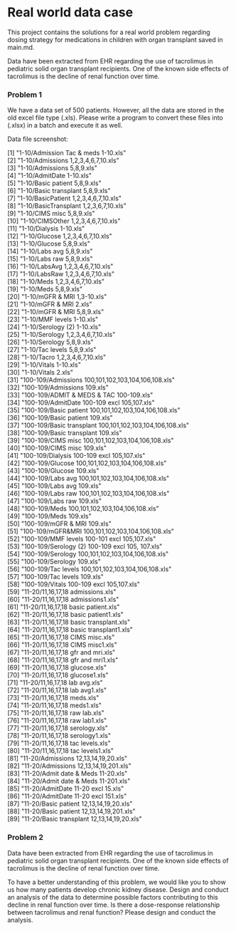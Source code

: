 # Real world data case
This project contains the solutions for a real world problem regarding dosing strategy for medications in children with organ transplant saved in main.md. 

Data have been extracted from EHR regarding the use of tacrolimus in pediatric solid organ transplant recipients. One of the known side effects of tacrolimus is the decline of renal function over time.

### Problem 1

We have a data set of 500 patients. However, all the data are stored in the old excel file type (.xls). Please write a program to convert these files into (.xlsx) in a batch and execute it as well.

Data file screenshot:

   [1] "1-10/Admission Tac & meds 1-10.xls"                          
   [2] "1-10/Admissions 1,2,3,4,6,7,10.xls"                          
   [3] "1-10/Admissions 5,8,9.xls"                                   
   [4] "1-10/AdmitDate 1-10.xls"                                     
   [5] "1-10/Basic patient 5,8,9.xls"                                
   [6] "1-10/Basic transplant 5,8,9.xls"                             
   [7] "1-10/BasicPatient 1,2,3,4,6,7,10.xls"                        
   [8] "1-10/BasicTransplant 1,2,3,6,7,10.xls"                       
   [9] "1-10/CIMS misc 5,8,9.xls"                                    
  [10] "1-10/CIMSOther 1,2,3,4,6,7,10.xls"                           
  [11] "1-10/Dialysis 1-10.xls"                                      
  [12] "1-10/Glucose 1,2,3,4,6,7,10.xls"                             
  [13] "1-10/Glucose 5,8,9.xls"                                      
  [14] "1-10/Labs avg 5,8,9.xls"                                     
  [15] "1-10/Labs raw 5,8,9.xls"                                     
  [16] "1-10/LabsAvg 1,2,3,4,6,7,10.xls"                             
  [17] "1-10/LabsRaw 1,2,3,4,6,7,10.xls"                             
  [18] "1-10/Meds 1,2,3,4,6,7,10.xls"                                
  [19] "1-10/Meds 5,8,9.xls"                                         
  [20] "1-10/mGFR & MRI 1,3-10.xls"                                  
  [21] "1-10/mGFR & MRI 2.xls"                                       
  [22] "1-10/mGFR & MRI 5,8,9.xls"                                   
  [23] "1-10/MMF levels 1-10.xls"                                    
  [24] "1-10/Serology (2) 1-10.xls"                                  
  [25] "1-10/Serology 1,2,3,4,6,7,10.xls"                            
  [26] "1-10/Serology 5,8,9.xls"                                     
  [27] "1-10/Tac levels 5,8,9.xls"                                   
  [28] "1-10/Tacro 1,2,3,4,6,7,10.xls"                               
  [29] "1-10/Vitals 1-10.xls"                                        
  [30] "1-10/Vitals 2.xls"                                           
  [31] "100-109/Admissions 100,101,102,103,104,106,108.xls"          
  [32] "100-109/Admissions 109.xls"                                  
  [33] "100-109/ADMIT & MEDS & TAC 100-109.xls"                      
  [34] "100-109/AdmitDate 100-109 excl 105,107.xls"                  
  [35] "100-109/Basic patient 100,101,102,103,104,106,108.xls"       
  [36] "100-109/Basic patient 109.xls"                               
  [37] "100-109/Basic transplant 100,101,102,103,104,106,108.xls"    
  [38] "100-109/Basic transplant 109.xls"                            
  [39] "100-109/CIMS misc 100,101,102,103,104,106,108.xls"           
  [40] "100-109/CIMS misc 109.xls"                                   
  [41] "100-109/Dialysis 100-109 excl 105,107.xls"                   
  [42] "100-109/Glucose 100,101,102,103,104,106,108.xls"             
  [43] "100-109/Glucose 109.xls"                                     
  [44] "100-109/Labs avg 100,101,102,103,104,106,108.xls"            
  [45] "100-109/Labs avg 109.xls"                                    
  [46] "100-109/Labs raw 100,101,102,103,104,106,108.xls"            
  [47] "100-109/Labs raw 109.xls"                                    
  [48] "100-109/Meds 100,101,102,103,104,106,108.xls"                
  [49] "100-109/Meds 109.xls"                                        
  [50] "100-109/mGFR & MRI 109.xls"                                  
  [51] "100-109/mGFR&MRI 100,101,102,103,104,106,108.xls"            
  [52] "100-109/MMF levels 100-101 excl 105,107.xls"                 
  [53] "100-109/Serology (2) 100-109 excl 105, 107.xls"              
  [54] "100-109/Serology 100,101,102,103,104,106,108.xls"            
  [55] "100-109/Serology 109.xls"                                    
  [56] "100-109/Tac levels 100,101,102,103,104,106,108.xls"          
  [57] "100-109/Tac levels 109.xls"                                  
  [58] "100-109/Vitals 100-109 excl 105,107.xls"                     
  [59] "11-20/11,16,17,18 admissions.xls"                            
  [60] "11-20/11,16,17,18 admissions1.xls"                           
  [61] "11-20/11,16,17,18 basic patient.xls"                         
  [62] "11-20/11,16,17,18 basic patient1.xls"                        
  [63] "11-20/11,16,17,18 basic transplant.xls"                      
  [64] "11-20/11,16,17,18 basic transplant1.xls"                     
  [65] "11-20/11,16,17,18 CIMS misc.xls"                             
  [66] "11-20/11,16,17,18 CIMS misc1.xls"                            
  [67] "11-20/11,16,17,18 gfr and mri.xls"                           
  [68] "11-20/11,16,17,18 gfr and mri1.xls"                          
  [69] "11-20/11,16,17,18 glucose.xls"                               
  [70] "11-20/11,16,17,18 glucose1.xls"                              
  [71] "11-20/11,16,17,18 lab avg.xls"                               
  [72] "11-20/11,16,17,18 lab avg1.xls"                              
  [73] "11-20/11,16,17,18 meds.xls"                                  
  [74] "11-20/11,16,17,18 meds1.xls"                                 
  [75] "11-20/11,16,17,18 raw lab.xls"                               
  [76] "11-20/11,16,17,18 raw lab1.xls"                              
  [77] "11-20/11,16,17,18 serology.xls"                              
  [78] "11-20/11,16,17,18 serology1.xls"                             
  [79] "11-20/11,16,17,18 tac levels.xls"                            
  [80] "11-20/11,16,17,18 tac levels1.xls"                           
  [81] "11-20/Admissions 12,13,14,19,20.xls"                         
  [82] "11-20/Admissions 12,13,14,19,201.xls"                        
  [83] "11-20/Admit date & Meds 11-20.xls"                           
  [84] "11-20/Admit date & Meds 11-201.xls"                          
  [85] "11-20/AdmitDate 11-20 excl 15.xls"                           
  [86] "11-20/AdmitDate 11-20 excl 151.xls"                          
  [87] "11-20/Basic patient 12,13,14,19,20.xls"                      
  [88] "11-20/Basic patient 12,13,14,19,201.xls"                     
  [89] "11-20/Basic transplant 12,13,14,19,20.xls"          

### Problem 2

Data have been extracted from EHR regarding the use of tacrolimus in pediatric solid organ transplant recipients. One of the known side effects of tacrolimus is the decline of renal function over time.

To have a better understanding of this problem, we would like you to show us how many patients develop chronic kidney disease.
Design and conduct an analysis of the data to determine possible factors contributing to this decline in renal function over time.
Is there a dose-response relationship between tacrolimus and renal function? Please design and conduct the analysis.
